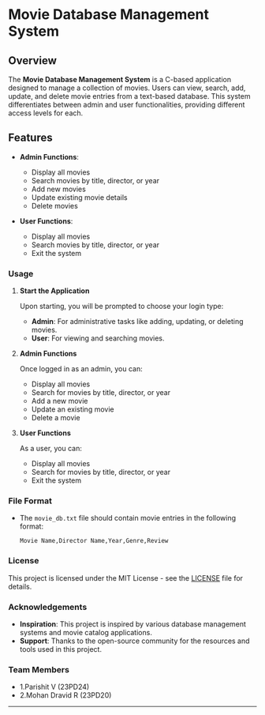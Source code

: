 # Movie Database Management System

## Overview

The **Movie Database Management System** is a C-based application designed to manage a collection of movies. Users can view, search, add, update, and delete movie entries from a text-based database. This system differentiates between admin and user functionalities, providing different access levels for each.

## Features

- **Admin Functions**:
  - Display all movies
  - Search movies by title, director, or year
  - Add new movies
  - Update existing movie details
  - Delete movies

- **User Functions**:
  - Display all movies
  - Search movies by title, director, or year
  - Exit the system
    
### Usage

1. **Start the Application**

   Upon starting, you will be prompted to choose your login type:
   - **Admin**: For administrative tasks like adding, updating, or deleting movies.
   - **User**: For viewing and searching movies.

2. **Admin Functions**

   Once logged in as an admin, you can:
   - Display all movies
   - Search for movies by title, director, or year
   - Add a new movie
   - Update an existing movie
   - Delete a movie

3. **User Functions**

   As a user, you can:
   - Display all movies
   - Search for movies by title, director, or year
   - Exit the system

### File Format

- The `movie_db.txt` file should contain movie entries in the following format:
  
  ```
  Movie Name,Director Name,Year,Genre,Review
  ```

### License

This project is licensed under the MIT License - see the [LICENSE](LICENSE) file for details.

### Acknowledgements

- **Inspiration**: This project is inspired by various database management systems and movie catalog applications.
- **Support**: Thanks to the open-source community for the resources and tools used in this project.
### Team Members

- 1.Parishit V     (23PD24)
- 2.Mohan Dravid R (23PD20)
 ---
